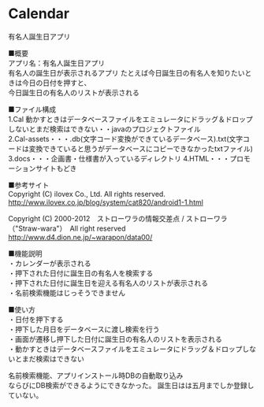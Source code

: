 Calendar
========

有名人誕生日アプリ

■概要  
アプリ名：有名人誕生日アプリ  
有名人の誕生日が表示されるアプリ
たとえば今日誕生日の有名人を知りたいときは今日の日付を押すと、  
今日誕生日の有名人のリストが表示される




■ファイル構成  
1.Cal 動かすときはデータベースファイルをエミュレータにドラッグ＆ドロップしないとまだ検索はできない・・javaのプロジェクトファイル  
2.Cal-assets・・・.db(文字コード変換ができているデータベース).txt(文字コードは変換できていると思うがデータベースにコピーできなかったtxtファイル)  
3.docs・・・企画書・仕様書が入っているディレクトリ
4.HTML・・・プロモーションサイトもどき



■参考サイト  
Copyright (C) ilovex Co., Ltd. All rights reserved.  
http://www.ilovex.co.jp/blog/system/cat820/android1-1.html

Copyright (C) 2000-2012　ストローワラの情報交差点 / ストローワラ（"Straw-wara"）　All right reserved  
http://www.d4.dion.ne.jp/~warapon/data00/


■機能説明  
・カレンダーが表示される  
・押下された日付に誕生日の有名人を検索する  
・押下された日付に誕生日を迎える有名人のリストが表示される  
・名前検索機能はじっそうできません  


■使い方  
・日付を押下する  
・押下した月日をデータベースに渡し検索を行う  
・画面が遷移し押下した日付に誕生日の有名人のリストを表示される  
・動かすときはデータベースファイルをエミュレータにドラッグ＆ドロップしないとまだ検索はできない  
  

名前検索機能、アプリインストール時DBの自動取り込み  
ならびにDB検索ができるようにできなかった。
誕生日はは五月までしか登録していない。